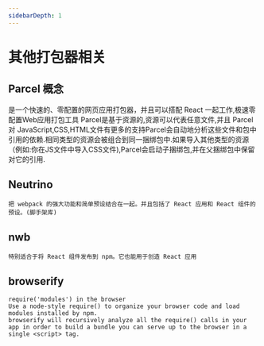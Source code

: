 ```yaml
---
sidebarDepth: 1
---
```

# 其他打包器相关
## Parcel 概念
是一个快速的、零配置的网页应用打包器，并且可以搭配 React 一起工作,极速零配置Web应用打包工具
Parcel是基于资源的,资源可以代表任意文件,并且 Parcel 对 JavaScript,CSS,HTML文件有更多的支持Parcel会自动地分析这些文件和包中引用的依赖.相同类型的资源会被组合到同一捆绑包中.如果导入其他类型的资源（例如:你在JS文件中导入CSS文件),Parcel会启动子捆绑包,并在父捆绑包中保留对它的引用.
## Neutrino 
    把 webpack 的强大功能和简单预设结合在一起。并且包括了 React 应用和 React 组件的预设。(脚手架库)

## nwb
    特别适合于将 React 组件发布到 npm。它也能用于创造 React 应用
     
## browserify
    require('modules') in the browser
    Use a node-style require() to organize your browser code and load modules installed by npm.
    browserify will recursively analyze all the require() calls in your app in order to build a bundle you can serve up to the browser in a single <script> tag.

